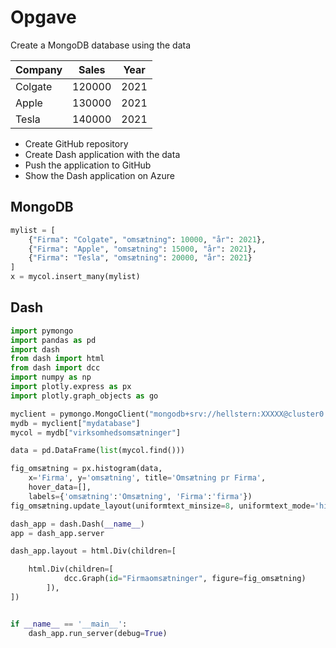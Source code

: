 # Opgave

Create a MongoDB database using the data

|**Company**|**Sales**|**Year**|
|---|---|---|
|Colgate|120000|2021|
|Apple|130000|2021|
|Tesla|140000|2021|

- Create GitHub repository
- Create Dash application with the data
- Push the application to GitHub
- Show the Dash application on Azure

## MongoDB
```python
mylist = [
    {"Firma": "Colgate", "omsætning": 10000, "år": 2021},
    {"Firma": "Apple", "omsætning": 15000, "år": 2021},
    {"Firma": "Tesla", "omsætning": 20000, "år": 2021}
]
x = mycol.insert_many(mylist)
```

## Dash
```python
import pymongo
import pandas as pd
import dash
from dash import html
from dash import dcc 
import numpy as np
import plotly.express as px
import plotly.graph_objects as go

myclient = pymongo.MongoClient("mongodb+srv://hellstern:XXXXX@cluster0.huvwp.mongodb.net/myFirstDatabase?retryWrites=true&w=majority")
mydb = myclient["mydatabase"]
mycol = mydb["virksomhedsomsætninger"]

data = pd.DataFrame(list(mycol.find()))

fig_omsætning = px.histogram(data, 
    x='Firma', y='omsætning', title='Omsætning pr Firma',
    hover_data=[],
    labels={'omsætning':'Omsætning', 'Firma':'firma'})
fig_omsætning.update_layout(uniformtext_minsize=8, uniformtext_mode='hide', xaxis_tickangle=45)

dash_app = dash.Dash(__name__)
app = dash_app.server

dash_app.layout = html.Div(children=[

    html.Div(children=[
            dcc.Graph(id="Firmaomsætninger", figure=fig_omsætning)
        ]),
])


if __name__ == '__main__':
    dash_app.run_server(debug=True)
```